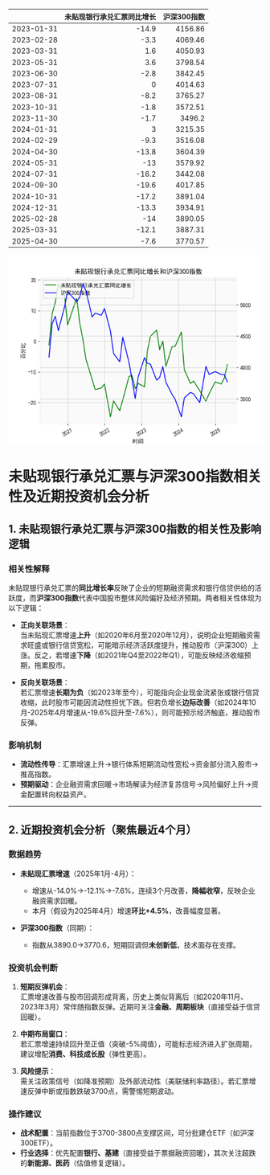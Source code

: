 |            |   未贴现银行承兑汇票同比增长 |   沪深300指数 |
|:-----------|-----------------------------:|--------------:|
| 2023-01-31 |                        -14.9 |       4156.86 |
| 2023-02-28 |                         -3.3 |       4069.46 |
| 2023-03-31 |                          1.6 |       4050.93 |
| 2023-05-31 |                          3.6 |       3798.54 |
| 2023-06-30 |                         -2.8 |       3842.45 |
| 2023-07-31 |                          0   |       4014.63 |
| 2023-08-31 |                         -8.2 |       3765.27 |
| 2023-10-31 |                         -1.8 |       3572.51 |
| 2023-11-30 |                         -1.7 |       3496.2  |
| 2024-01-31 |                          3   |       3215.35 |
| 2024-02-29 |                         -9.3 |       3516.08 |
| 2024-04-30 |                        -13.8 |       3604.39 |
| 2024-05-31 |                        -13   |       3579.92 |
| 2024-07-31 |                        -16.2 |       3442.08 |
| 2024-09-30 |                        -19.6 |       4017.85 |
| 2024-10-31 |                        -17.2 |       3891.04 |
| 2024-12-31 |                        -13.3 |       3934.91 |
| 2025-02-28 |                        -14   |       3890.05 |
| 2025-03-31 |                        -12.1 |       3887.31 |
| 2025-04-30 |                         -7.6 |       3770.57 |

![图](bank_hs300.png)



# 未贴现银行承兑汇票与沪深300指数相关性及近期投资机会分析

## 1. 未贴现银行承兑汇票与沪深300指数的相关性及影响逻辑

### 相关性解释
未贴现银行承兑汇票的**同比增长率**反映了企业的短期融资需求和银行信贷供给的活跃度，而**沪深300指数**代表中国股市整体风险偏好及经济预期。两者相关性体现为以下逻辑：
- **正向关联场景**：  
  当未贴现汇票增速**上升**（如2020年6月至2020年12月），说明企业短期融资需求旺盛或银行信贷宽松，可能暗示经济活跃度提升，推动股市（沪深300）上涨。反之，若增速**下降**（如2021年Q4至2022年Q1），可能反映经济收缩预期，拖累股市。
  
- **反向关联场景**：  
  若汇票增速**长期为负**（如2023年至今），可能指向企业现金流紧张或银行信贷收缩，此时股市可能因流动性担忧下跌。但若负增长**边际改善**（如2024年10月-2025年4月增速从-19.6%回升至-7.6%），则可能预示经济触底，推动股市反弹。

### 影响机制
- **流动性传导**：汇票增速上升→银行体系短期流动性宽松→资金部分流入股市→推高指数。
- **预期驱动**：企业融资需求回暖→市场解读为经济复苏信号→风险偏好上升→资金配置转向权益资产。

---

## 2. 近期投资机会分析（聚焦最近4个月）

### 数据趋势
- **未贴现汇票增速**（2025年1月-4月）：  
  - 增速从-14.0%→-12.1%→-7.6%，连续3个月改善，**降幅收窄**，反映企业融资需求回暖。
  - 本月（假设为2025年4月）增速**环比+4.5%**，改善幅度显著。

- **沪深300指数**（同期）：  
  - 指数从3890.0→3770.6，短期回调但**未创新低**，技术面存在支撑。

### 投资机会判断
1. **短期反弹机会**：  
   汇票增速改善与股市回调形成背离，历史上类似背离后（如2020年11月、2023年3月）常伴随指数反弹。近期可关注**金融、周期板块**（直接受益于信贷回暖）。

2. **中期布局窗口**：  
   若汇票增速持续回升至正值（突破-5%阈值），可能标志经济进入扩张周期，建议增配**消费、科技成长股**（弹性更高）。

3. **风险提示**：  
   需关注政策信号（如降准预期）及外部流动性（美联储利率路径）。若汇票增速反弹中断或指数跌破3700点，需警惕短期波动。

### 操作建议
- **战术配置**：当前指数位于3700-3800点支撑区间，可分批建仓ETF（如沪深300ETF）。
- **行业选择**：优先配置**银行、基建**（直接受益于票据融资回暖），其次关注超跌的**新能源、医药**（估值修复逻辑）。